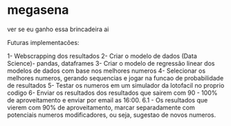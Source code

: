 # megasena
 ver se eu ganho essa brincadeira ai

Futuras implementacões:

1- Webscrapping dos resultados
2- Criar o modelo de dados (Data Science)- pandas, dataframes
3- Criar o modelo de regressão linear dos modelos de dados com base nos melhores numeros
4- Selecionar os melhores numeros, gerando sequencias e jogar na funcao de probabilidade de resultados
5- Testar os numeros em um simulador da lotofacil no proprio codigo
6- Enviar os resultados dos resultados que sairem com 90 - 100% de aproveitamento e enviar por email as 16:00.
6.1 - Os resultados que vierem com 90% de aproveitamento, marcar separadamente com potenciais numeros modificadores, ou seja, sugestao de novos numeros.
